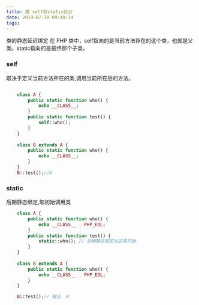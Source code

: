 ```yaml
---
title: 类 self和static区分
date: 2019-07-30 09:48:14
tags:
---
```


类的静态延迟绑定
在 PHP 类中，self指向的是当前方法存在的这个类，也就是父类。static指向的是最终那个子类。

### self
取决于定义当前方法所在的类,调用当前所在层的方法。


```php

    class A {
        public static function who() {
            echo __CLASS__;
        }
        public static function test() {
            self::who();
        }
    }
    
    class B extends A {
        public static function who() {
            echo __CLASS__;
        }
    }
    B::test();//A
```



### static

后期静态绑定,取初始调用类

    
```php
    class A {
        public static function who() {
            echo __CLASS__ . PHP_EOL;
        }
        public static function test() {
            static::who(); // 后期静态绑定从这里开始
        }
    }
    
    class B extends A {
        public static function who() {
            echo __CLASS__ . PHP_EOL;
        }
    }

    B::test();// 输出  B

```
    
    
    